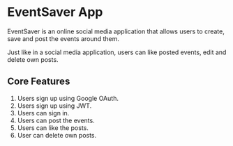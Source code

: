 # EventSaver App
EventSaver is an online social media application that allows users to create, save and post the events around them.

Just like in a social media application, users can like posted events, edit and delete own posts.

## Core Features

1. Users sign up using Google OAuth.
2. Users sign up using JWT.
3. Users can sign in.
4. Users can post the events.
5. Users can like the posts.
6. User can delete own posts.
